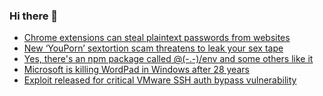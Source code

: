 ### Hi there 👋

<!--START_SECTION:feed-->
* [Chrome extensions can steal plaintext passwords from websites](https://www.bleepingcomputer.com/news/security/chrome-extensions-can-steal-plaintext-passwords-from-websites/)
* [New ‘YouPorn’ sextortion scam threatens to leak your sex tape](https://www.bleepingcomputer.com/news/security/new-youporn-sextortion-scam-threatens-to-leak-your-sex-tape/)
* [Yes, there's an npm package called @(-.-)/env and some others like it](https://www.bleepingcomputer.com/news/technology/yes-theres-an-npm-package-called-env-and-some-others-like-it/)
* [Microsoft is killing WordPad in Windows after 28 years](https://www.bleepingcomputer.com/news/microsoft/microsoft-is-killing-wordpad-in-windows-after-28-years/)
* [Exploit released for critical VMware SSH auth bypass vulnerability](https://www.bleepingcomputer.com/news/security/exploit-released-for-critical-vmware-ssh-auth-bypass-vulnerability/)
<!--END_SECTION:feed-->

<!--
**frankenk/frankenk** is a ✨ _special_ ✨ repository because its `README.md` (this file) appears on your GitHub profile.

Here are some ideas to get you started:

- 🔭 I’m currently working on ...
- 🌱 I’m currently learning ...
- 👯 I’m looking to collaborate on ...
- 🤔 I’m looking for help with ...
- 💬 Ask me about ...
- 📫 How to reach me: ...
- 😄 Pronouns: ...
- ⚡ Fun fact: ...
-->



